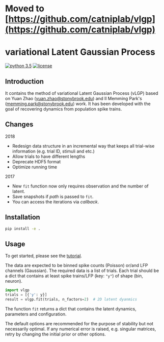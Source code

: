 # Moved to [https://github.com/catniplab/vlgp](https://github.com/catniplab/vlgp)

# variational Latent Gaussian Process

[![python 3.5](https://img.shields.io/badge/python-3.5-blue.svg?style=flat-square)]()
[![license](https://img.shields.io/github/license/mashape/apistatus.svg?style=flat-square)]()

## Introduction

It contains the method of variational Latent Gaussian Process (vLGP) based on 
Yuan Zhao ([yuan.zhao@stonybrook.edu](yuan.zhao@stonybrook.edu])) and 
Il Memming Park's ([memming.park@stonybrook.edu](memming.park@stonybrook.edu)) work.
It has been developed with the goal of recovering dynamics from population spike trains. 

## Changes
2018
- Redesign data structure in an incremental way that keeps all trial-wise information (e.g. trial ID, stimuli and etc.)
- Allow trials to have different lengths
- Deprecate HDF5 format
- Optimize running time

2017
- New ```fit``` function now only requires observation and the number of latent.
- Save snapshots if *path* is passed to ```fit```.
- You can access the iterations via *callback*.

## Installation

```bash
pip install -e .
```

## Usage
To get started, please see the [tutorial](notebook/tutorial.ipynb).

The data are expected to be binned spike counts (Poisson) or/and LFP channels (Gaussian).
The required data is a list of trials. 
Each trial should be a dict that contains at least spike trains/LFP (key: ```"y"```) of shape (bin, neuron).

```python
import vlgp
trials = [{'y': y}]
result = vlgp.fit(trials, n_factors=2)  # 2D latent dyanmics
```

The function ```fit``` returns a dict that contains the latent dynamics, parameters and configuration. 

The default options are recommended for the purpose of stability but not necessarily optimal.
If any numerical error is raised, e.g. singular matrices, retry by changing the initial prior or other options.
